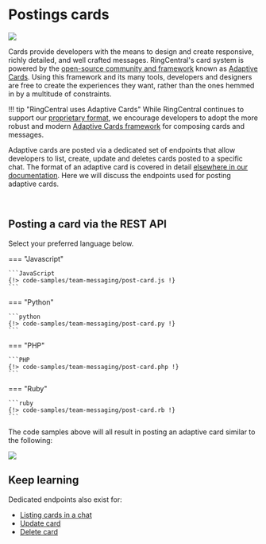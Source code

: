 # Postings cards

<img class="img-fluid float-right figure-img" src="../../adaptive-cards/itinerary.png" style="max-width: 400px">

Cards provide developers with the means to design and create responsive, richly detailed, and well crafted messages. RingCentral's card system is powered by the [open-source community and framework](http://adaptivecards.io) known as [Adaptive Cards](../../adaptive-cards/). Using this framework and its many tools, developers and designers are free to create the experiences they want, rather than the ones hemmed in by a multitude of constraints. 

!!! tip "RingCentral uses Adaptive Cards"
    While RingCentral continues to support our [proprietary format](../../incoming-webhooks/legacy-format/), we encourage developers to adopt the more robust and modern [Adaptive Cards framework](../../adaptive-cards/) for composing cards and messages.

Adaptive cards are posted via a dedicated set of endpoints that allow developers to list, create, update and deletes cards posted to a specific chat. The format of an adaptive card is covered in detail [elsewhere in our documentation](../../adaptive-cards/). Here we will discuss the endpoints used for posting adaptive cards. 

<br clear="all">

## Posting a card via the REST API

Select your preferred language below.

=== "Javascript"

    ```JavaScript
    {!> code-samples/team-messaging/post-card.js !}
    ```

=== "Python"

    ```python
    {!> code-samples/team-messaging/post-card.py !}
    ```

=== "PHP"

    ```PHP
    {!> code-samples/team-messaging/post-card.php !}
    ```

=== "Ruby"

    ```ruby
    {!> code-samples/team-messaging/post-card.rb !}
    ```

The code samples above will all result in posting an adaptive card similar to the following:

<img src="../hello-world.png" class="img-fluid" style="max-width: 600px">

## Keep learning

Dedicated endpoints also exist for:

* [Listing cards in a chat](https://developers.ringcentral.com/api-reference/Adaptive-Cards/getGlipAdaptiveCard)
* [Update card](https://developers.ringcentral.com/api-reference/Adaptive-Cards/updateGlipAdaptiveCard)
* [Delete card](https://developers.ringcentral.com/api-reference/Adaptive-Cards/deleteGlipAdaptiveCard)
